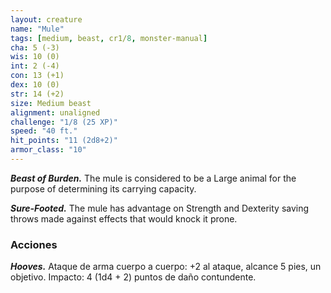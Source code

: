 ```yaml
---
layout: creature
name: "Mule"
tags: [medium, beast, cr1/8, monster-manual]
cha: 5 (-3)
wis: 10 (0)
int: 2 (-4)
con: 13 (+1)
dex: 10 (0)
str: 14 (+2)
size: Medium beast
alignment: unaligned
challenge: "1/8 (25 XP)"
speed: "40 ft."
hit_points: "11 (2d8+2)"
armor_class: "10"
---
```


***Beast of Burden.*** The mule is considered to be a Large animal for the purpose of determining its carrying capacity.

***Sure-Footed.*** The mule has advantage on Strength and Dexterity saving throws made against effects that would knock it prone.

### Acciones

***Hooves.*** Ataque de arma cuerpo a cuerpo: +2 al ataque, alcance 5 pies, un objetivo. Impacto: 4 (1d4 + 2) puntos de daño contundente.